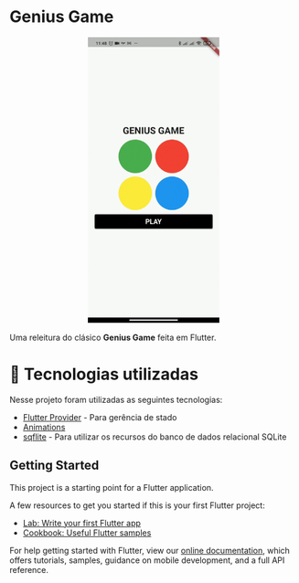 # Genius Game

<div style="text-align:center">
  <img 
    height=500
    src="blob/preview.gif"
  />
</div>

Uma releitura do clásico **Genius Game** feita em Flutter.

# :rocket: Tecnologias utilizadas
Nesse projeto foram utilizadas as seguintes tecnologias:

* [Flutter Provider](https://pub.dev/packages/provider) - Para gerência de stado
* [Animations](https://flutter.dev/docs/development/ui/animations)
* [sqflite](https://pub.dev/packages/sqflite) - Para utilizar os recursos do banco de dados relacional SQLite

## Getting Started

This project is a starting point for a Flutter application.

A few resources to get you started if this is your first Flutter project:

- [Lab: Write your first Flutter app](https://flutter.dev/docs/get-started/codelab)
- [Cookbook: Useful Flutter samples](https://flutter.dev/docs/cookbook)

For help getting started with Flutter, view our
[online documentation](https://flutter.dev/docs), which offers tutorials,
samples, guidance on mobile development, and a full API reference.